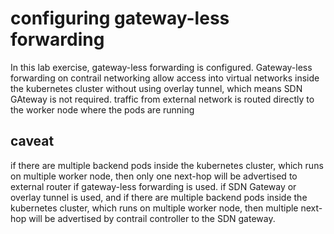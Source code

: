 # configuring gateway-less forwarding
In this lab exercise, gateway-less forwarding is configured.
Gateway-less forwarding on contrail networking allow access into virtual networks inside the kubernetes cluster without using overlay tunnel, which means SDN GAteway is not required.
traffic from external network is routed directly to the worker node where the pods are running


## caveat

if there are multiple backend pods inside the kubernetes cluster, which runs on multiple worker node, then only one next-hop will be advertised to external router  if gateway-less forwarding is used.
if SDN Gateway or overlay tunnel is used, and if there are multiple backend pods inside the kubernetes cluster, which runs on multiple worker node, then multiple next-hop will be advertised by contrail controller to the SDN gateway.

